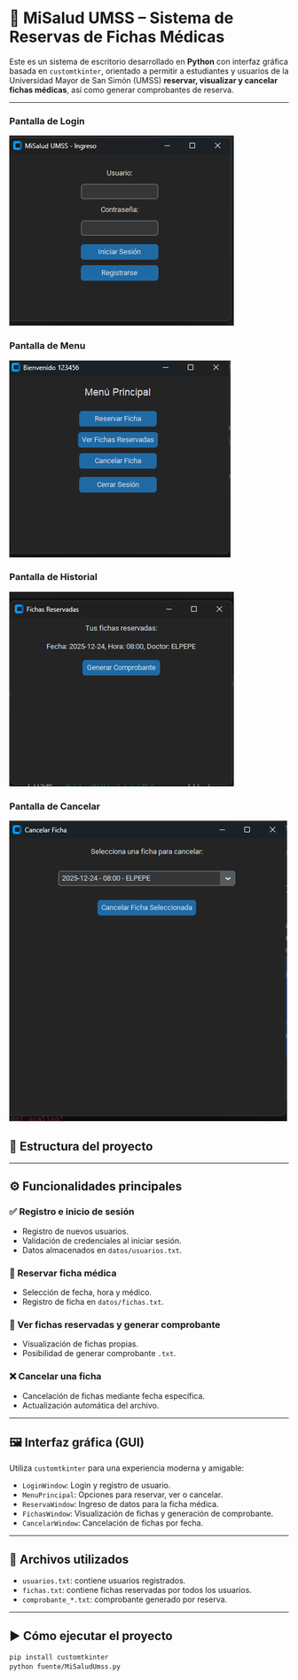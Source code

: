 # 🏥 MiSalud UMSS – Sistema de Reservas de Fichas Médicas

Este es un sistema de escritorio desarrollado en **Python** con interfaz gráfica basada en `customtkinter`, orientado a permitir a estudiantes y usuarios de la Universidad Mayor de San Simón (UMSS) **reservar, visualizar y cancelar fichas médicas**, así como generar comprobantes de reserva.

---
### Pantalla de Login
![Login](PycharmProjects/MiSaludUmss-SISINFO1/imagenes/Login.png)
### Pantalla de Menu
![Menu](PycharmProjects/MiSaludUmss-SISINFO1/imagenes/Menu.png)
### Pantalla de Historial
![Historial](PycharmProjects/MiSaludUmss-SISINFO1/imagenes/Historial.png)
### Pantalla de Cancelar
![Cancelar](PycharmProjects/MiSaludUmss-SISINFO1/imagenes/Cancelar.png)

## 📂 Estructura del proyecto


---

## ⚙️ Funcionalidades principales

### ✅ Registro e inicio de sesión
- Registro de nuevos usuarios.
- Validación de credenciales al iniciar sesión.
- Datos almacenados en `datos/usuarios.txt`.

### 📅 Reservar ficha médica
- Selección de fecha, hora y médico.
- Registro de ficha en `datos/fichas.txt`.

### 🧾 Ver fichas reservadas y generar comprobante
- Visualización de fichas propias.
- Posibilidad de generar comprobante `.txt`.

### ❌ Cancelar una ficha
- Cancelación de fichas mediante fecha específica.
- Actualización automática del archivo.

---

## 🖼️ Interfaz gráfica (GUI)

Utiliza `customtkinter` para una experiencia moderna y amigable:

- `LoginWindow`: Login y registro de usuario.
- `MenuPrincipal`: Opciones para reservar, ver o cancelar.
- `ReservaWindow`: Ingreso de datos para la ficha médica.
- `FichasWindow`: Visualización de fichas y generación de comprobante.
- `CancelarWindow`: Cancelación de fichas por fecha.

---

## 💾 Archivos utilizados

- `usuarios.txt`: contiene usuarios registrados.
- `fichas.txt`: contiene fichas reservadas por todos los usuarios.
- `comprobante_*.txt`: comprobante generado por reserva.

---

## ▶️ Cómo ejecutar el proyecto

```bash
pip install customtkinter
python fuente/MiSaludUmss.py
